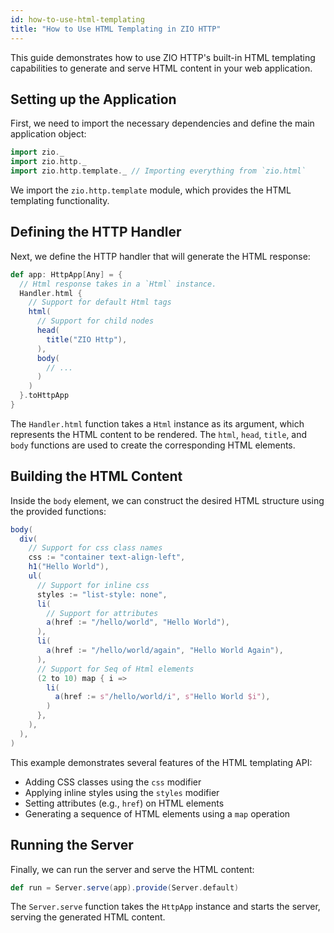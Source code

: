 ```yaml
---
id: how-to-use-html-templating
title: "How to Use HTML Templating in ZIO HTTP"
---
```


This guide demonstrates how to use ZIO HTTP's built-in HTML templating capabilities to generate and serve HTML content in your web application.

## Setting up the Application

First, we need to import the necessary dependencies and define the main application object:

```scala mdoc:silent
import zio._
import zio.http._
import zio.http.template._ // Importing everything from `zio.html`

```

We import the `zio.http.template` module, which provides the HTML templating functionality.

## Defining the HTTP Handler

Next, we define the HTTP handler that will generate the HTML response:

```scala mdoc:silent
def app: HttpApp[Any] = {
  // Html response takes in a `Html` instance.
  Handler.html {
    // Support for default Html tags
    html(
      // Support for child nodes
      head(
        title("ZIO Http"),
      ),
      body(
        // ...
      )
    )
  }.toHttpApp
}
```

The `Handler.html` function takes a `Html` instance as its argument, which represents the HTML content to be rendered. The `html`, `head`, `title`, and `body` functions are used to create the corresponding HTML elements.

## Building the HTML Content

Inside the `body` element, we can construct the desired HTML structure using the provided functions:

```scala mdoc:silent
body(
  div(
    // Support for css class names
    css := "container text-align-left",
    h1("Hello World"),
    ul(
      // Support for inline css
      styles := "list-style: none",
      li(
        // Support for attributes
        a(href := "/hello/world", "Hello World"),
      ),
      li(
        a(href := "/hello/world/again", "Hello World Again"),
      ),
      // Support for Seq of Html elements
      (2 to 10) map { i =>
        li(
          a(href := s"/hello/world/i", s"Hello World $i"),
        )
      },
    ),
  ),
)
```

This example demonstrates several features of the HTML templating API:

- Adding CSS classes using the `css` modifier
- Applying inline styles using the `styles` modifier
- Setting attributes (e.g., `href`) on HTML elements
- Generating a sequence of HTML elements using a `map` operation

## Running the Server

Finally, we can run the server and serve the HTML content:

```scala mdoc:silent
def run = Server.serve(app).provide(Server.default)
```

The `Server.serve` function takes the `HttpApp` instance and starts the server, serving the generated HTML content.